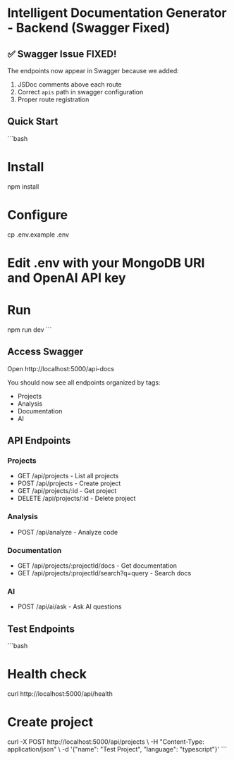 # Intelligent Documentation Generator - Backend (Swagger Fixed)

## ✅ Swagger Issue FIXED!

The endpoints now appear in Swagger because we added:
1. JSDoc comments above each route
2. Correct `apis` path in swagger configuration
3. Proper route registration

## Quick Start

\`\`\`bash
# Install
npm install

# Configure
cp .env.example .env
# Edit .env with your MongoDB URI and OpenAI API key

# Run
npm run dev
\`\`\`

## Access Swagger

Open http://localhost:5000/api-docs

You should now see all endpoints organized by tags:
- Projects
- Analysis  
- Documentation
- AI

## API Endpoints

### Projects
- GET /api/projects - List all projects
- POST /api/projects - Create project
- GET /api/projects/:id - Get project
- DELETE /api/projects/:id - Delete project

### Analysis
- POST /api/analyze - Analyze code

### Documentation
- GET /api/projects/:projectId/docs - Get documentation
- GET /api/projects/:projectId/search?q=query - Search docs

### AI
- POST /api/ai/ask - Ask AI questions

## Test Endpoints

\`\`\`bash
# Health check
curl http://localhost:5000/api/health

# Create project
curl -X POST http://localhost:5000/api/projects \\
  -H "Content-Type: application/json" \\
  -d '{"name": "Test Project", "language": "typescript"}'
\`\`\`
